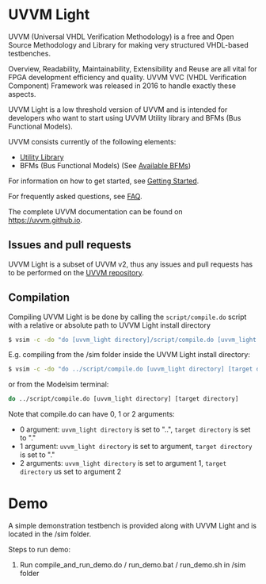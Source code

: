 #  UVVM Light
UVVM (Universal VHDL Verification Methodology) is a free and Open Source Methodology and Library for making very structured VHDL-based testbenches.

Overview, Readability, Maintainability, Extensibility and Reuse are all vital for FPGA development efficiency and quality.
UVVM VVC (VHDL Verification Component) Framework was released in 2016 to handle exactly these aspects.

UVVM Light is a low threshold version of UVVM and is intended for developers who want to start using UVVM Utility library and BFMs (Bus Functional Models).

UVVM consists currently of the following elements:

* [Utility Library](https://uvvm.github.io/utility_library.html)
* BFMs (Bus Functional Models) (See [Available BFMs](https://uvvm.github.io/tool_compatibility.html#uvvm-vvcs-and-bfms))

For information on how to get started, see [Getting Started](https://uvvm.github.io/uvvm_getting_started.html).

For frequently asked questions, see [FAQ](https://uvvm.github.io/faq.html).

The complete UVVM documentation can be found on https://uvvm.github.io.


## Issues and pull requests
UVVM Light is a subset of UVVM v2, thus any issues and pull requests has to be performed on the [UVVM repository](https://github.com/UVVM/UVVM). 


## Compilation
Compiling UVVM Light is be done by calling the `script/compile.do` script with a relative or absolute path to UVVM Light install directory
```sh
$ vsim -c -do "do [uvvm_light directory]/script/compile.do [uvvm_light directory] [target directory]"
```

E.g. compiling from the /sim folder inside the UVVM Light install directory:
```sh
$ vsim -c -do "do ../script/compile.do [uvvm_light directory] [target directory]"
```
or from the Modelsim terminal:
```sh
do ../script/compile.do [uvvm_light directory] [target directory]
```

Note that compile.do can have 0, 1 or 2 arguments:
- 0 argument: `uvvm_light directory` is set to "..", `target directory` is set to "."
- 1 argument: `uvvm_light directory` is set to argument, `target directory` is set to "."
- 2 arguments: `uvvm_light directory` is set to argument 1, `target directory` us set to argument 2


# Demo
A simple demonstration testbench is provided along with UVVM Light and is located in the /sim folder. 

Steps to run demo:
1. Run compile_and_run_demo.do / run_demo.bat / run_demo.sh in /sim folder

